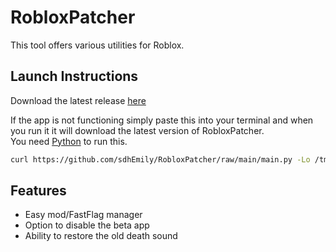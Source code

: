 # RobloxPatcher

This tool offers various utilities for Roblox.

## Launch Instructions 

Download the latest release [here](https://github.com/sdhEmily/RobloxPatcher/releases/tag/v) 

If the app is not functioning simply paste this into your terminal and when you run it it will download the latest version of RobloxPatcher.\
You need [Python](https://www.python.org/downloads/) to run this.
```sh
curl https://github.com/sdhEmily/RobloxPatcher/raw/main/main.py -Lo /tmp/RobloxPatcher.py && python3 /tmp/RobloxPatcher.py; rm /tmp/RobloxPatcher.py
```

## Features

- Easy mod/FastFlag manager
- Option to disable the beta app
- Ability to restore the old death sound
  
